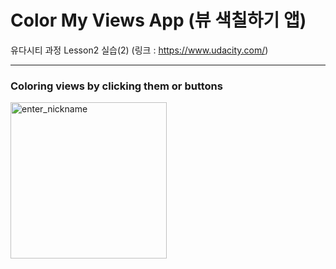# Color My Views App (뷰 색칠하기 앱)
유다시티 과정 Lesson2 실습(2) (링크 : https://www.udacity.com/)

---

<h3> Coloring views by clicking them or buttons </h3>
<img width="250" alt = "enter_nickname" src = "https://user-images.githubusercontent.com/64389362/92602631-5a080c00-f2e9-11ea-98db-5921a057a1bd.gif">
<br>
